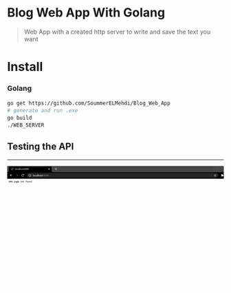 # Blog Web App With Golang

> Web App with a created http server to write and save the text you want 

# Install

### Golang
```bash
go get https://github.com/SoummerELMehdi/Blog_Web_App
# generate and run .exe
go build
./WEB_SERVER
```
## Testing the API 

---
![screencast](screen/screen.gif)